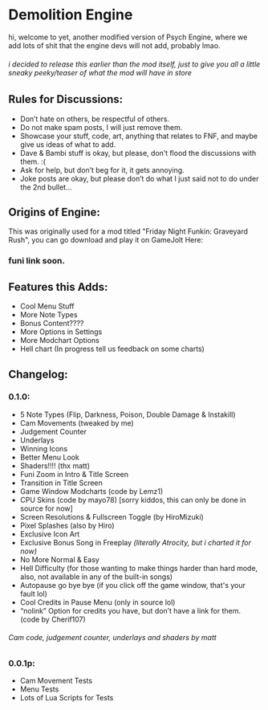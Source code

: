 # Demolition Engine

hi, welcome to yet, another modified version of Psych Engine, where we add lots of shit that the engine devs will not add, probably lmao.

###### i decided to release this earlier than the mod itself, just to give you all a little sneaky peeky/teaser of what the mod will have in store

## Rules for Discussions:

- Don’t hate on others, be respectful of others.
- Do not make spam posts, I will just remove them.
- Showcase your stuff, code, art, anything that relates to FNF, and maybe give us ideas of what to add.
- Dave & Bambi stuff is okay, but please, don’t flood the discussions with them. :(
- Ask for help, but don’t beg for it, it gets annoying.
- Joke posts are okay, but please don’t do what I just said not to do under the 2nd bullet…

## Origins of Engine:

This was originally used for a mod titled "Friday Night Funkin: Graveyard Rush", you can go download and play it on GameJolt Here:

### funi link soon.

## Features this Adds:

- Cool Menu Stuff
- More Note Types
- Bonus Content????
- More Options in Settings
- More Modchart Options
- Hell chart (In progress tell us feedback on some charts)

## Changelog:

### 0.1.0:

- 5 Note Types (Flip, Darkness, Poison, Double Damage & Instakill)
- Cam Movements (tweaked by me)
- Judgement Counter
- Underlays
- Winning Icons
- Better Menu Look
- Shaders!!!! (thx matt)
- Funi Zoom in Intro & Title Screen
- Transition in Title Screen
- Game Window Modcharts (code by Lemz1)
- CPU Skins (code by mayo78) [sorry kiddos, this can only be done in source for now]
- Screen Resolutions & Fullscreen Toggle (by HiroMizuki)
- Pixel Splashes (also by Hiro)
- Exclusive Icon Art
- Exclusive Bonus Song in Freeplay *(literally Atrocity, but i charted it for now)*
- No More Normal & Easy
- Hell Difficulty (for those wanting to make things harder than hard mode, also, not available in any of the built-in songs)
- Autopause go bye bye (if you click off the game window, that's your fault lol)
- Cool Credits in Pause Menu (only in source lol)
- “nolink” Option for credits you have, but don’t have a link for them. (code by Cherif107)

###### Cam code, judgement counter, underlays and shaders by matt

### 0.0.1p:

- Cam Movement Tests
- Menu Tests
- Lots of Lua Scripts for Tests
